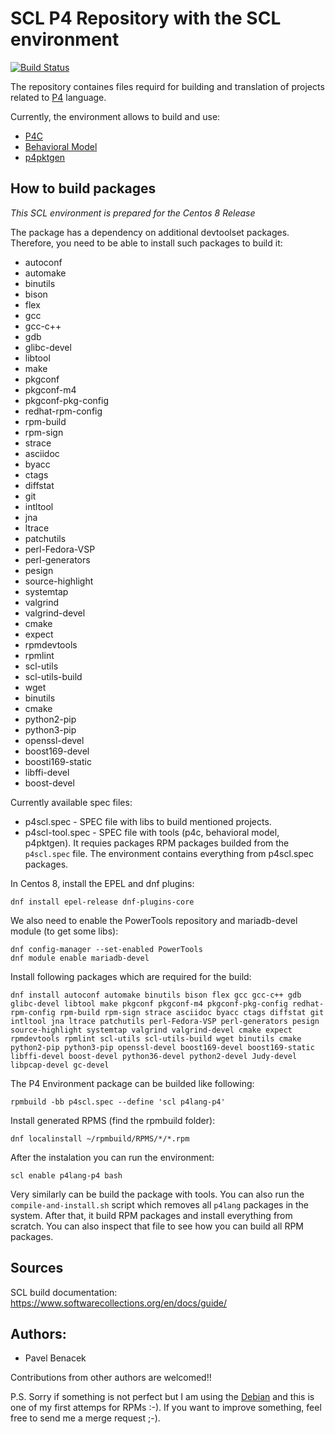# SCL P4 Repository with the SCL environment

[![Build Status](https://travis-ci.com/benycze/centos-p4-scl.svg?branch=master)](https://travis-ci.com/benycze/centos-p4-scl)
  
The repository containes files requird for building and translation of projects related to [P4](https://github.com/p4lang) language.

Currently, the environment allows to build and use:
* [P4C](https://github.com/p4lang/p4c)  
* [Behavioral Model](https://github.com/p4lang/behavioral-model)
* [p4pktgen](https://github.com/p4pktgen/p4pktgen)

## How to build packages

*This SCL environment is prepared for the Centos 8 Release*

The package has a dependency on additional devtoolset packages. Therefore, you need to be able to install such packages to build it:
* autoconf
* automake
* binutils
* bison
* flex
* gcc
* gcc-c++
* gdb
* glibc-devel
* libtool
* make
* pkgconf
* pkgconf-m4
* pkgconf-pkg-config
* redhat-rpm-config
* rpm-build
* rpm-sign
* strace
* asciidoc
* byacc
* ctags
* diffstat
* git 
* intltool
* jna 
* ltrace
* patchutils
* perl-Fedora-VSP
* perl-generators
* pesign
* source-highlight
* systemtap
* valgrind
* valgrind-devel
* cmake
* expect
* rpmdevtools
* rpmlint
* scl-utils
* scl-utils-build
* wget
* binutils
* cmake
* python2-pip
* python3-pip
* openssl-devel
* boost169-devel
* boosti169-static
* libffi-devel
* boost-devel


Currently available spec files:

* p4scl.spec - SPEC file with libs to build mentioned projects.
* p4scl-tool.spec - SPEC file with tools (p4c, behavioral model, p4pktgen). It requies packages RPM packages builded from the `p4scl.spec` file. The environment contains everything from p4scl.spec packages.


In Centos 8, install the EPEL and dnf plugins:

```
dnf install epel-release dnf-plugins-core
```

We also need to enable the PowerTools repository and mariadb-devel module (to get some libs):

```
dnf config-manager --set-enabled PowerTools
dnf module enable mariadb-devel
```

Install following packages which are required for the build:

```
dnf install autoconf automake binutils bison flex gcc gcc-c++ gdb glibc-devel libtool make pkgconf pkgconf-m4 pkgconf-pkg-config redhat-rpm-config rpm-build rpm-sign strace asciidoc byacc ctags diffstat git intltool jna ltrace patchutils perl-Fedora-VSP perl-generators pesign source-highlight systemtap valgrind valgrind-devel cmake expect rpmdevtools rpmlint scl-utils scl-utils-build wget binutils cmake python2-pip python3-pip openssl-devel boost169-devel boost169-static libffi-devel boost-devel python36-devel python2-devel Judy-devel libpcap-devel gc-devel
```

The P4 Environment package can be builded like following:

```
rpmbuild -bb p4scl.spec --define 'scl p4lang-p4'
```

Install generated RPMS (find the rpmbuild folder):

```
dnf localinstall ~/rpmbuild/RPMS/*/*.rpm
```

After the instalation you can run the environment:

```
scl enable p4lang-p4 bash
```

Very similarly can be build the package with tools. You can also run the `compile-and-install.sh` script which removes all `p4lang` packages in the system. After that, it build RPM packages and install everything from scratch. You can also inspect that file to see how you can build all RPM packages.

## Sources

SCL build documentation: https://www.softwarecollections.org/en/docs/guide/

## Authors:

* Pavel Benacek 

Contributions from other authors are welcomed!!

P.S. Sorry if something is not perfect but I am using the [Debian](https://www.debian.org) and this is one of my first attemps for RPMs :-). If you want to improve something, feel free to send me a merge request ;-).

